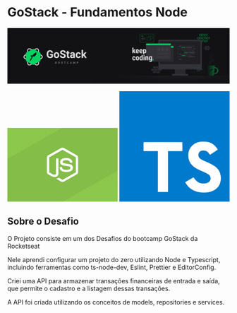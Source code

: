 # GoStack - Fundamentos Node

<p align="center">
 <img alt="GoStack" src="https://github.com/Adelblande/rocketseat-education-gostack-template-fundamentos-node/blob/master/assets/gostack.png">
</p>
<p align="center">
 <img alt="Node" src="https://github.com/Adelblande/rocketseat-education-gostack-template-fundamentos-node/blob/master/assets/nodejs.jpg" width="250">
 <img alt="TypeScript" src="https://github.com/Adelblande/rocketseat-education-gostack-template-fundamentos-node/blob/master/assets/typescript.jpeg" width="250">
</p>

## Sobre o Desafio

O Projeto consiste em um dos Desafios do bootcamp GoStack da Rocketseat

Nele aprendi configurar um projeto do zero utilizando Node e Typescript, incluindo ferramentas como ts-node-dev, Eslint, Prettier e EditorConfig.

Criei uma API para armazenar transações financeiras de entrada e saída, que permite o cadastro e a listagem dessas transações.

A API foi criada utilizando os conceitos de models, repositories e services.


